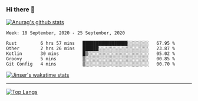 ### Hi there 👋

[![Anurag's github stats](https://github-readme-stats.vercel.app/api?username=jinserrr&show_icons=true)](https://github.com/anuraghazra/github-readme-stats)


<!--START_SECTION:waka-->
```text
Week: 18 September, 2020 - 25 September, 2020

Rust         6 hrs 57 mins   █████████████████░░░░░░░░   67.95 % 
Other        2 hrs 26 mins   ██████░░░░░░░░░░░░░░░░░░░   23.87 % 
Kotlin       30 mins         █▒░░░░░░░░░░░░░░░░░░░░░░░   05.02 % 
Groovy       5 mins          ▒░░░░░░░░░░░░░░░░░░░░░░░░   00.85 % 
Git Config   4 mins          ▒░░░░░░░░░░░░░░░░░░░░░░░░   00.70 % 
```
<!--END_SECTION:waka-->

[![Jinser's wakatime stats](https://github-readme-stats.vercel.app/api/wakatime?username=jinser)](https://github.com/anuraghazra/github-readme-stats)

***

[![Top Langs](https://github-readme-stats.vercel.app/api/top-langs/?username=jinserrr)](https://github.com/anuraghazra/github-readme-stats)
